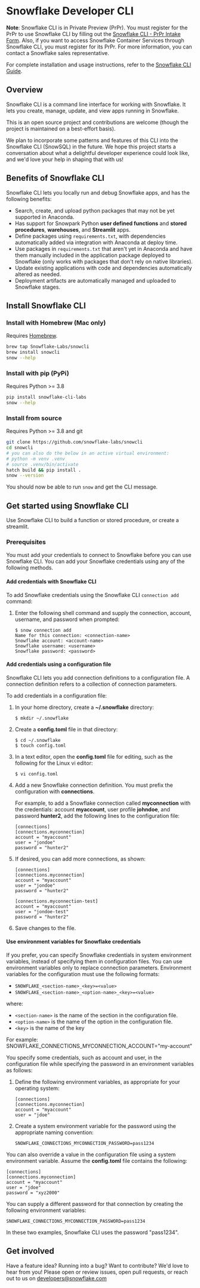 # Snowflake Developer CLI

**Note**: Snowflake CLI is in Private Preview (PrPr). You must register for the PrPr to use Snowflake CLI by filling out the
[Snowflake CLI  - PrPr Intake Form](https://forms.gle/HZNhPNbzn7oExjFu8). Also, if you want to access Snowflake Container
Services through Snowflake CLI, you must register for its PrPr. For more information, you can contact a
Snowflake sales representative.

For complete installation and usage instructions, refer to the
[Snowflake CLI Guide](https://docs.snowflake.com/LIMITEDACCESS/snowcli/snowcli-guide).

## Overview

Snowflake CLI is a command line interface for working with Snowflake. It lets you create, manage, update, and view apps running in Snowflake.

This is an open source project and contributions are welcome (though the project is maintained on a best-effort basis).

We plan to incorporate some patterns and features of this CLI into the Snowflake CLI (SnowSQL) in the future. We hope this project starts a conversation about what a delightful developer experience could look like, and we'd love your help in shaping that with us!

## Benefits of Snowflake CLI

Snowflake CLI lets you locally run and debug Snowflake apps, and has the following benefits:

- Search, create, and upload python packages that may not be yet supported in Anaconda.
- Has support for Snowpark Python **user defined functions** and **stored procedures**, **warehouses**, and **Streamlit** apps.
- Define packages using `requirements.txt`, with dependencies automatically added via integration with Anaconda at deploy time.
- Use packages in `requirements.txt` that aren't yet in Anaconda and have them manually included in the application package deployed to Snowflake (only works with packages that don't rely on native libraries).
- Update existing applications with code and dependencies automatically altered as needed.
- Deployment artifacts are automatically managed and uploaded to Snowflake stages.

## Install Snowflake CLI

### Install with Homebrew (Mac only)

Requires [Homebrew](https://brew.sh/).

```bash
brew tap Snowflake-Labs/snowcli
brew install snowcli
snow --help
```

### Install with pip (PyPi)

Requires Python >= 3.8

```bash
pip install snowflake-cli-labs
snow --help
```

### Install from source

Requires Python >= 3.8 and git

```bash
git clone https://github.com/snowflake-labs/snowcli
cd snowcli
# you can also do the below in an active virtual environment:
# python -m venv .venv
# source .venv/bin/activate
hatch build && pip install .
snow --version
```

You should now be able to run `snow` and get the CLI message.

## Get started using Snowflake CLI

Use Snowflake CLI to build a function or stored procedure, or create a streamlit.

### Prerequisites

You must add your credentials to connect to Snowflake before you can use Snowflake CLI. You can add your Snowflake credentials using any of the following methods.

#### Add credentials with Snowflake CLI

To add Snowflake credentials using the Snowflake CLI `connection add` command:

1. Enter the following shell command and supply the connection, account, username, and password when prompted:

   ```
   $ snow connection add
   Name for this connection: <connection-name>
   Snowflake account: <account-name>
   Snowflake username: <username>
   Snowflake password: <password>
   ```

#### Add credentials using a configuration file

Snowflake CLI lets you add connection definitions to a configuration file.
A connection definition refers to a collection of connection parameters.

To add credentials in a configuration file:

1. In your home directory, create a **~/.snowflake** directory:

   ```
   $ mkdir ~/.snowflake
   ```

1. Create a **config.toml** file in that directory:

   ```
   $ cd ~/.snowflake
   $ touch config.toml
   ```

1. In a text editor, open the **config.toml** file for editing, such as the following for the Linux vi editor:

   ```
   $ vi config.toml
   ```

1. Add a new Snowflake connection definition. You must prefix the configuration with **connections**.

   For example, to add a Snowflake connection called **myconnection** with the credentials: account **myaccount**,
   user profile **johndoe**, and password **hunter2**,
   add the following lines to the configuration file:

   ```
   [connections]
   [connections.myconnection]
   account = "myaccount"
   user = "jondoe"
   password = "hunter2"
   ```

1. If desired, you can add more connections, as shown:

   ```
   [connections]
   [connections.myconnection]
   account = "myaccount"
   user = "jondoe"
   password = "hunter2"

   [connections.myconnection-test]
   account = "myaccount"
   user = "jondoe-test"
   password = "hunter2"
   ```

1. Save changes to the file.


#### Use environment variables for Snowflake credentials

If you prefer, you can specify Snowflake credentials in system environment variables, instead of specifying them
in configuration files. You can use environment variables only to replace connection parameters. Environment variables for
the configuration must use the following formats:

- ``SNOWFLAKE_<section-name>_<key>=<value>``
- ``SNOWFLAKE_<section-name>_<option-name>_<key>=<value>``

where:

- ``<section-name>`` is the name of the section in the configuration file.
- ``<option-name>`` is the name of the option in the configuration file.
- ``<key>`` is the name of the key

For example: SNOWFLAKE_CONNECTIONS_MYCONNECTION_ACCOUNT="my-account"


You specify some credentials, such as account and user, in the configuration file while specifying the password in an
environment variables as follows:

1. Define the following environment variables, as appropriate for your operating system:

   ```
   [connections]
   [connections.myconnection]
   account = "myaccount"
   user = "jdoe"
   ```

1. Create a system environment variable for the password using the appropriate naming convention:

   ```
   SNOWFLAKE_CONNECTIONS_MYCONNECTION_PASSWORD=pass1234
   ```

You can also override a value in the configuration file using a system environment variable. Assume the **config.toml**
file contains the following:

```
[connections]
[connections.myconnection]
account = "myaccount"
user = "jdoe"
password = "xyz2000"
```

You can supply a different password for that connection by creating the following environment variables:

```
SNOWFLAKE_CONNECTIONS_MYCONNECTION_PASSWORD=pass1234
```

In these two examples, Snowflake CLI uses the password "pass1234".

## Get involved

Have a feature idea? Running into a bug? Want to contribute? We'd love to hear from you!
Please open or review issues, open pull requests, or reach out to us on developers@snowflake.com
